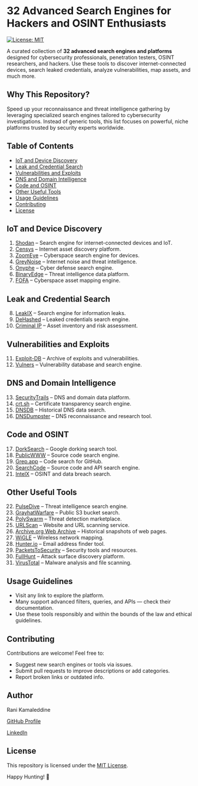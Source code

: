 # 32 Advanced Search Engines for Hackers and OSINT Enthusiasts

[![License: MIT](https://img.shields.io/badge/License-MIT-yellow.svg)](LICENSE)

A curated collection of **32 advanced search engines and platforms** designed for cybersecurity professionals, penetration testers, OSINT researchers, and hackers. Use these tools to discover internet-connected devices, search leaked credentials, analyze vulnerabilities, map assets, and much more.


## Why This Repository?

Speed up your reconnaissance and threat intelligence gathering by leveraging specialized search engines tailored to cybersecurity investigations. Instead of generic tools, this list focuses on powerful, niche platforms trusted by security experts worldwide.


## Table of Contents

- [IoT and Device Discovery](#iot-and-device-discovery)  
- [Leak and Credential Search](#leak-and-credential-search)  
- [Vulnerabilities and Exploits](#vulnerabilities-and-exploits)  
- [DNS and Domain Intelligence](#dns-and-domain-intelligence)  
- [Code and OSINT](#code-and-osint)  
- [Other Useful Tools](#other-useful-tools)  
- [Usage Guidelines](#usage-guidelines)  
- [Contributing](#contributing)  
- [License](#license)  


## IoT and Device Discovery

1. [Shodan](https://www.shodan.io/) – Search engine for internet-connected devices and IoT.  
2. [Censys](https://censys.io/) – Internet asset discovery platform.  
3. [ZoomEye](https://www.zoomeye.org/) – Cyberspace search engine for devices.  
4. [GreyNoise](https://www.greynoise.io/) – Internet noise and threat intelligence.  
5. [Onyphe](https://www.onyphe.io/) – Cyber defense search engine.  
6. [BinaryEdge](https://www.binaryedge.io/) – Threat intelligence data platform.  
7. [FOFA](https://www.fofa.info/) – Cyberspace asset mapping engine.  

## Leak and Credential Search

8. [LeakIX](https://leakix.net/) – Search engine for information leaks.  
9. [DeHashed](https://www.dehashed.com/) – Leaked credentials search engine.  
10. [Criminal IP](https://www.criminalip.io/) – Asset inventory and risk assessment.  

## Vulnerabilities and Exploits

11. [Exploit-DB](https://www.exploit-db.com/) – Archive of exploits and vulnerabilities.  
12. [Vulners](https://vulners.com/) – Vulnerability database and search engine.  

## DNS and Domain Intelligence

13. [SecurityTrails](https://securitytrails.com/) – DNS and domain data platform.  
14. [crt.sh](https://crt.sh/) – Certificate transparency search engine.  
15. [DNSDB](https://www.dnsdb.info/) – Historical DNS data search.  
16. [DNSDumpster](https://dnsdumpster.com/) – DNS reconnaissance and research tool.  

## Code and OSINT

17. [DorkSearch](https://www.dorksearch.com/) – Google dorking search tool.  
18. [PublicWWW](https://publicwww.com/) – Source code search engine.  
19. [Grep.app](https://grep.app/) – Code search for GitHub.  
20. [SearchCode](https://searchcode.com/) – Source code and API search engine.  
21. [IntelX](https://intelx.io/) – OSINT and data breach search.  

## Other Useful Tools

22. [PulseDive](https://pulsedive.com/) – Threat intelligence search engine.  
23. [GrayhatWarfare](https://grayhatwarfare.com/) – Public S3 bucket search.  
24. [PolySwarm](https://polyswarm.io/) – Threat detection marketplace.  
25. [URLScan](https://urlscan.io/) – Website and URL scanning service.  
26. [Archive.org Web Archive](https://archive.org/web/) – Historical snapshots of web pages.  
27. [WiGLE](https://wigle.net/) – Wireless network mapping.  
28. [Hunter.io](https://hunter.io/) – Email address finder tool.  
29. [PacketsToSecurity](https://www.packetstomsecurity.com/) – Security tools and resources.  
30. [FullHunt](https://fullhunt.io/) – Attack surface discovery platform.  
31. [VirusTotal](https://www.virustotal.com/) – Malware analysis and file scanning.  


## Usage Guidelines

- Visit any link to explore the platform.  
- Many support advanced filters, queries, and APIs — check their documentation.  
- Use these tools responsibly and within the bounds of the law and ethical guidelines.  


## Contributing

Contributions are welcome! Feel free to:

- Suggest new search engines or tools via issues.  
- Submit pull requests to improve descriptions or add categories.  
- Report broken links or outdated info.  


## Author
Rani Kamaleddine

[GitHub Profile](https://github.com/0xpynge)

[LinkedIn](https://www.linkedin.com/in/rani-kamaleddine)

## License

This repository is licensed under the [MIT License](LICENSE).


Happy Hunting! 🐞 
